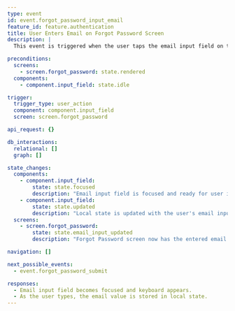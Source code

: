 ```yaml
---
type: event
id: event.forgot_password_input_email
feature_id: feature.authentication
title: User Enters Email on Forgot Password Screen
description: |
  This event is triggered when the user taps the email input field on the Forgot Password screen and begins typing. The email input value is stored in local component state for later validation and submission. No backend interaction occurs at this stage.

preconditions:
  screens:
    - screen.forgot_password: state.rendered
  components:
    - component.input_field: state.idle

trigger:
  trigger_type: user_action
  component: component.input_field
  screen: screen.forgot_password

api_request: {}

db_interactions:
  relational: []
  graph: []

state_changes:
  components:
    - component.input_field:
        state: state.focused
        description: "Email input field is focused and ready for user input."
    - component.input_field:
        state: state.updated
        description: "Local state is updated with the user's email input as they type."
  screens:
    - screen.forgot_password:
        state: state.email_input_updated
        description: "Forgot Password screen now has the entered email stored in state for later use in password reset submission."

navigation: []

next_possible_events:
  - event.forgot_password_submit

responses:
  - Email input field becomes focused and keyboard appears.
  - As the user types, the email value is stored in local state.
---
```

